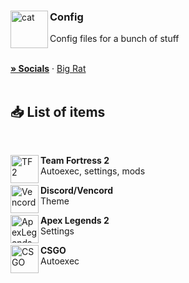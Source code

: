 <div align="left">
  <img align="left" src="https://i.imgur.com/NcN1TmC.png" alt="cat" width="60">

  <h3 align="left">Config</h3>
  <p align="left">Config files for a bunch of stuff</p>
</div>

<br/>

<div>
    <a target="_blank" rel="noopener noreferrer" href="https://withkoji.com/@itsDavid"><strong>» Socials</strong></a>
    ·
    <a target="_blank" rel="noopener noreferrer"  href="https://bigrat.monster/">Big Rat</a>
</div>

<br/>

## 📥 List of items

<br/>

<div align="left">
    <img align="left" src="https://upload.wikimedia.org/wikipedia/commons/4/48/Team_Fortress_2_style_logo.svg" alt="TF2" width="45" height="45">
    <b><p align="left">Team Fortress 2</b>
    <br/>Autoexec, settings, mods</p>
</div>

<div align="left">
    <img align="left" src="https://i.imgur.com/fXYKU5q.png" alt="Vencord" width="45" height="45">
    <b><p align="left">Discord/Vencord</b>
    <br/>Theme</p>
</div>

<div align="left">
    <img align="left" src="https://i.imgur.com/xONRVp9.png" alt="ApexLegends" width="45" height="45">
    <b><p align="left">Apex Legends 2</b>
    <br/>Settings</p>
</div>

<div align="left">
    <img align="left" src="https://i.imgur.com/aBkdEwE.png" alt="CSGO" width="45" height="45">
    <b><p align="left">CSGO</b>
    <br/>Autoexec</p>
</div>

<br/>
